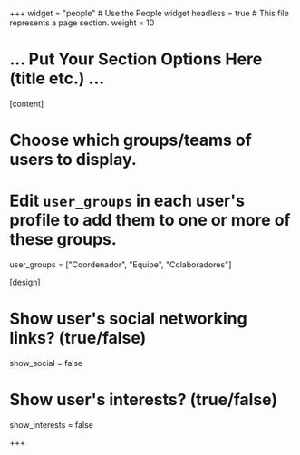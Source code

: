 +++
widget = "people"  # Use the People widget
headless = true  # This file represents a page section.
weight = 10

# ... Put Your Section Options Here (title etc.) ...

[content]
  # Choose which groups/teams of users to display.
  #   Edit `user_groups` in each user's profile to add them to one or more of these groups.
  user_groups = ["Coordenador",
                 "Equipe",
                 "Colaboradores"]

[design]
  # Show user's social networking links? (true/false)
  show_social = false

  # Show user's interests? (true/false)
  show_interests = false

+++

